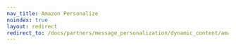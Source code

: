 ```yaml
---
nav_title: Amazon Personalize
noindex: true
layout: redirect
redirect_to: /docs/partners/message_personalization/dynamic_content/amazon_personalize/amazon_personalize/
---
```

